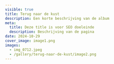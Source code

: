 ```yaml
---
visible: true
title: Terug naar de kust
description: Een korte beschrijving van de album
meta:
  title: Deze title is voor SEO doeleinde
  description: Beschrijving van de pagina
date: 2024-10-29
cover_image: image1.png
images:
  - img_0712.jpeg
  - /gallery/terug-naar-de-kust/image2.png
---
```

